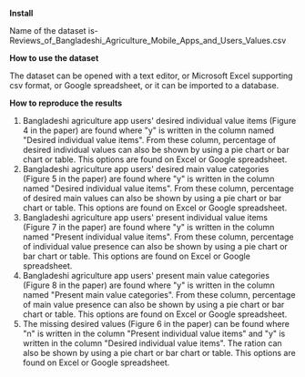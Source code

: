 **Install**

Name of the dataset is- Reviews\_of\_Bangladeshi\_Agriculture\_Mobile\_Apps\_and\_Users\_Values.csv

**How to use the dataset**

The dataset can be opened with a text editor, or Microsoft Excel supporting csv format, or Google spreadsheet, or it can be imported to a database.

**How to reproduce the results**

1. Bangladeshi agriculture app users&#39; desired individual value items (Figure 4 in the paper) are found where &quot;y&quot; is written in the column named &quot;Desired individual value items&quot;. From these column, percentage of desired individual values can also be shown by using a pie chart or bar chart or table. This options are found on Excel or Google spreadsheet.
2. Bangladeshi agriculture app users&#39; desired main value categories (Figure 5 in the paper) are found where &quot;y&quot; is written in the column named &quot;Desired individual value items&quot;. From these column, percentage of desired main values can also be shown by using a pie chart or bar chart or table. This options are found on Excel or Google spreadsheet.
3. Bangladeshi agriculture app users&#39; present individual value items (Figure 7 in the paper)  are found where &quot;y&quot; is written in the column named &quot;Present individual value items&quot;. From these column, percentage of individual value presence can also be shown by using a pie chart or bar chart or table. This options are found on Excel or Google spreadsheet.
4. Bangladeshi agriculture app users&#39; present main value categories (Figure 8 in the paper) are found where &quot;y&quot; is written in the column named &quot;Present main value categories&quot;. From these column, percentage of main value presence can also be shown by using a pie chart or bar chart or table. This options are found on Excel or Google spreadsheet.
5. The missing desired values (Figure 6 in the paper) can be found where &quot;n&quot; is written in the column &quot;Present individual value items&quot; and &quot;y&quot; is written in the column &quot;Desired individual value items&quot;. The ration can also be shown by using a pie chart or bar chart or table. This options are found on Excel or Google spreadsheet.